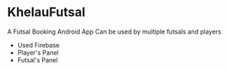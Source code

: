 # KhelauFutsal
A Futsal Booking Android App
Can be used by multiple futsals and players

- Used Firebase
- Player's Panel
- Futsal's Panel
